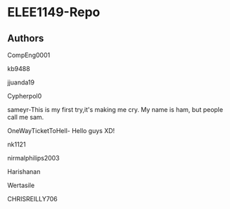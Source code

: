 # ELEE1149-Repo


## Authors
CompEng0001

kb9488

jjuanda19

Cypherpol0

sameyr-This is my first try,it's making me cry.
	My name is ham, but people call me sam.

OneWayTicketToHell-  Hello guys XD!

nk1121

nirmalphilips2003

Harishanan

Wertasile

CHRISREILLY706

